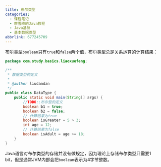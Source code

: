 ```yaml
---
title: 布尔类型
categories:
  - 课程笔记
  - 廖雪峰的Java教程
  - Java基础
  - 基本数据类型
abbrlink: 677245709
---
```


布尔类型`boolean`只有`true`和`false`两个值，布尔类型总是关系运算的计算结果：

```java
package com.study.basics.liaoxuefeng;

/**
 * 数据类型的定义
 *
 * @author liudandan
 */
public class DataType {
    public static void main(String[] args) {
        //TODO::布尔型的定义
        boolean b1 = true;
        boolean b2 = false;
        // 计算结果为true
        boolean isGreater = 5 > 3;
        int age = 12;
        // 计算结果为false
        boolean isAdult = age >= 18;
    }
}
```

Java语言对布尔类型的存储并没有做规定，因为理论上存储布尔类型只需要1 bit，但是通常JVM内部会把`boolean`表示为4字节整数。
